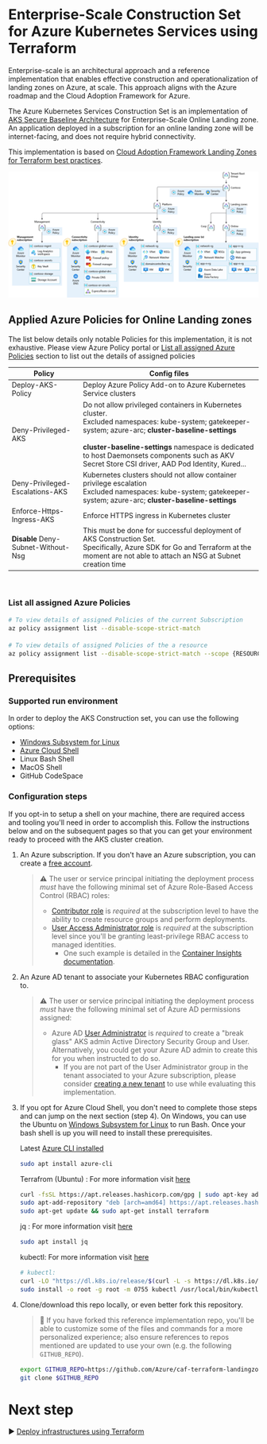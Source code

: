 # Enterprise-Scale Construction Set for Azure Kubernetes Services using Terraform

Enterprise-scale is an architectural approach and a reference implementation that enables effective construction and operationalization of landing zones on Azure, at scale. This approach aligns with the Azure roadmap and the Cloud Adoption Framework for Azure.

The Azure Kubernetes Services Construction Set is an implementation of [AKS Secure Baseline Architecture](https://github.com/mspnp/aks-secure-baseline) for Enterprise-Scale Online Landing zone. An application deployed in a subscription for an online landing zone will be internet-facing, and does not require hybrid connectivity.

This implementation is based on [Cloud Adoption Framework Landing Zones for Terraform best practices](https://github.com/Azure/caf-terraform-landingzones).

![network](pictures/ns-vwan.png)

## Applied Azure Policies for Online Landing zones

The list below details only notable Policies for this implementation, it is not exhaustive.
Please view Azure Policy portal or [List all assigned Azure Policies](#list-all-assigned-azure-policies) section to list out the details of assigned policies

| Policy                          | Config files                                                                                                                                                                                                                                                                                                                     |
|---------------------------------|----------------------------------------------------------------------------------------------------------------------------------------------------------------------------------------------------------------------------------------------------------------------------------------------------------------------------------|
| Deploy-AKS-Policy               | Deploy Azure Policy Add-on to Azure Kubernetes Service clusters                                                                                                                                                                                                                                                                  |
| Deny-Privileged-AKS             | Do not allow privileged containers in Kubernetes cluster. <br /> Excluded namespaces: kube-system; gatekeeper-system; azure-arc; **cluster-baseline-settings** <br /> <br />  **cluster-baseline-settings** namespace is dedicated to host Daemonsets components such as AKV Secret Store CSI driver, AAD Pod Identity, Kured... |
| Deny-Privileged-Escalations-AKS | Kubernetes clusters should not allow container privilege escalation <br /> Excluded namespaces: kube-system; gatekeeper-system; azure-arc; **cluster-baseline-settings**                                                                                                                                                         |
| Enforce-Https-Ingress-AKS       | Enforce HTTPS ingress in Kubernetes cluster                                                                                                                                                                                                                                                                                      |
| **Disable** Deny-Subnet-Without-Nsg            | This must be done for successful deployment of AKS Construction Set. <br /> Specifically, Azure SDK for Go and Terraform at the moment are not able to attach an NSG at Subnet creation time                                                                                                                                                                                                                                                                          |

<br />

### List all assigned Azure Policies

```Bash
# To view details of assigned Policies of the current Subscription
az policy assignment list --disable-scope-strict-match

# To view details of assigned Policies of the a resource
az policy assignment list --disable-scope-strict-match --scope {RESOURCEID}
```

## Prerequisites

### Supported run environment

In order to deploy the AKS Construction set, you can use the following options:

- [Windows Subsystem for Linux](https://docs.microsoft.com/windows/wsl/about#what-is-wsl-2)
- [Azure Cloud Shell](https://shell.azure.com)
- Linux Bash Shell
- MacOS Shell
- GitHub CodeSpace

### Configuration steps

If you opt-in to setup a shell on your machine, there are required access and tooling you'll need in order to accomplish this. Follow the instructions below and on the subsequent pages so that you can get your environment ready to proceed with the AKS cluster creation.

1. An Azure subscription. If you don't have an Azure subscription, you can create a [free account](https://azure.microsoft.com/free).

   > :warning: The user or service principal initiating the deployment process _must_ have the following minimal set of Azure Role-Based Access Control (RBAC) roles:
   >
   > * [Contributor role](https://docs.microsoft.com/azure/role-based-access-control/built-in-roles#contributor) is _required_ at the subscription level to have the ability to create resource groups and perform deployments.
   > * [User Access Administrator role](https://docs.microsoft.com/azure/role-based-access-control/built-in-roles#user-access-administrator) is _required_ at the subscription level since you'll be granting least-privilege RBAC access to managed identities.
   >   * One such example is detailed in the [Container Insights documentation](https://docs.microsoft.com/azure/azure-monitor/insights/container-insights-troubleshoot#authorization-error-during-onboarding-or-update-operation).

2. An Azure AD tenant to associate your Kubernetes RBAC configuration to.

   > :warning: The user or service principal initiating the deployment process _must_ have the following minimal set of Azure AD permissions assigned:
   >
   > * Azure AD [User Administrator](https://docs.microsoft.com/azure/active-directory/users-groups-roles/directory-assign-admin-roles#user-administrator-permissions) is _required_ to create a "break glass" AKS admin Active Directory Security Group and User. Alternatively, you could get your Azure AD admin to create this for you when instructed to do so.
   >   * If you are not part of the User Administrator group in the tenant associated to your Azure subscription, please consider [creating a new tenant](https://docs.microsoft.com/azure/active-directory/fundamentals/active-directory-access-create-new-tenant#create-a-new-tenant-for-your-organization) to use while evaluating this implementation.

3. If you opt for Azure Cloud Shell, you don't need to complete those steps and can jump on the next section (step 4).  On Windows, you can use the Ubuntu on [Windows Subsystem for Linux](https://docs.microsoft.com/windows/wsl/about#what-is-wsl-2) to run Bash. Once your bash shell is up you will need to install these prerequisites.

   Latest [Azure CLI installed](https://docs.microsoft.com/cli/azure/install-azure-cli?view=azure-cli-latest)

   ```bash
   sudo apt install azure-cli
   ```

   Terrafrom (Ubuntu) : For more information visit [here](https://learn.hashicorp.com/tutorials/terraform/install-cli)

   ```bash
   curl -fsSL https://apt.releases.hashicorp.com/gpg | sudo apt-key add -
   sudo apt-add-repository "deb [arch=amd64] https://apt.releases.hashicorp.com $(lsb_release -cs) main"
   sudo apt-get update && sudo apt-get install terraform
   ```

   jq : For more information visit [here](https://stedolan.github.io/jq/download/)

   ```bash
   sudo apt install jq
   ```

   kubectl: For more information visit [here](https://kubernetes.io/docs/tasks/tools/install-kubectl/)

   ```bash
   # kubectl:
   curl -LO "https://dl.k8s.io/release/$(curl -L -s https://dl.k8s.io/release/stable.txt)/bin/linux/amd64/kubectl"
   sudo install -o root -g root -m 0755 kubectl /usr/local/bin/kubectl
   ```

4. Clone/download this repo locally, or even better fork this repository.

   > :twisted_rightwards_arrows: If you have forked this reference implementation repo, you'll be able to customize some of the files and commands for a more personalized experience; also ensure references to repos mentioned are updated to use your own (e.g. the following `GITHUB_REPO`).

   ```bash
   export GITHUB_REPO=https://github.com/Azure/caf-terraform-landingzones-starter.git
   git clone $GITHUB_REPO
   ```


# Next step

:arrow_forward: [Deploy infrastructures using Terraform](./01-terraform.md)
